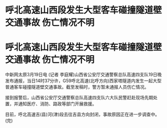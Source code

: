 # 呼北高速山西段发生大型客车碰撞隧道壁交通事故 伤亡情况不明

# 呼北高速山西段发生大型客车碰撞隧道壁交通事故 伤亡情况不明

中新网太原3月19日电 (记者
李庭耀)山西省公安厅交通警察总队高速四支队19日晚发布通报，当日14时37分许，G59呼北高速(北呼方向)西家塔隧道内发生一起大型普通客车碰撞隧道壁交通事故。截至发稿时，警方暂未通报人员伤亡情况。

接到报警后，山西省公安厅交通警察总队高速四支队六大队民警赶赴现场先期处置，并通知医疗、消防、路政等部门开展救援。

目前，呼北高速吉(县)河(津)段去往吉县方向封闭，事故原因正在进一步调查中。(完)

